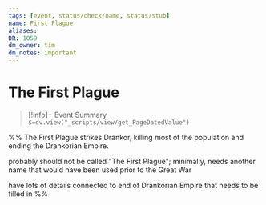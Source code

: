 ```yaml
---
tags: [event, status/check/name, status/stub]
name: First Plague
aliases: 
DR: 1059
dm_owner: tim
dm_notes: important
---
```

# The First Plague
>[!info]+ Event Summary
>`$=dv.view("_scripts/view/get_PageDatedValue")`

%% 
The First Plague strikes Drankor, killing most of the population and ending the Drankorian Empire.


probably should not be called "The First Plague"; minimally, needs another name that would have been used prior to the Great War 

have lots of details connected to end of Drankorian Empire that needs to be filled in
%%

